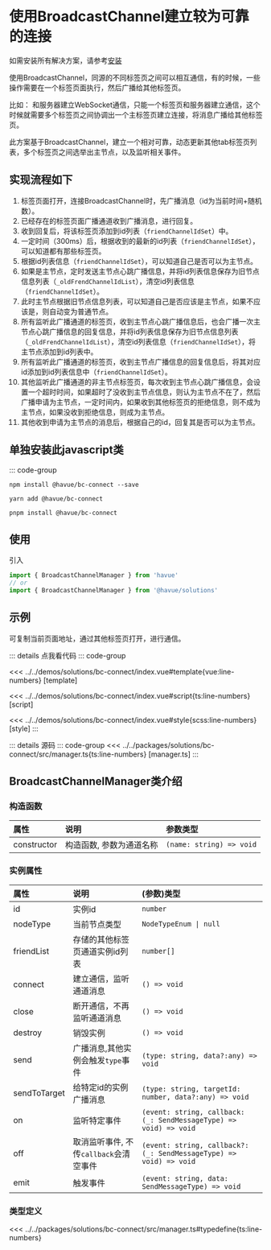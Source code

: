 # 使用BroadcastChannel建立较为可靠的连接

如需安装所有解决方案，请参考[安装](./index.md)

使用BroadcastChannel，同源的不同标签页之间可以相互通信，有的时候，一些操作需要在一个标签页面执行，然后广播给其他标签页。

比如：
和服务器建立WebSocket通信，只能一个标签页和服务器建立通信，这个时候就需要多个标签页之间协调出一个主标签页建立连接，将消息广播给其他标签页。

此方案基于BroadcastChannel，建立一个相对可靠，动态更新其他tab标签页列表，多个标签页之间选举出主节点，以及监听相关事件。

## 实现流程如下

1. 标签页面打开，连接BroadcastChannel时，先广播消息（id为当前时间+随机数）。
2. 已经存在的标签页面广播通道收到广播消息，进行回复。
3. 收到回复后，将该标签页添加到id列表（`friendChannelIdSet`）中。
4. 一定时间（300ms）后，根据收到的最新的id列表（`friendChannelIdSet`），可以知道都有那些标签页。
5. 根据id列表信息（`friendChannelIdSet`），可以知道自己是否可以为主节点。
6. 如果是主节点，定时发送主节点心跳广播信息，并将id列表信息保存为旧节点信息列表（`_oldFrendChannelIdList`），清空id列表信息（`friendChannelIdSet`）。
7. 此时主节点根据旧节点信息列表，可以知道自己是否应该是主节点，如果不应该是，则自动变为普通节点。
8. 所有监听此广播通道的标签页，收到主节点心跳广播信息后，也会广播一次主节点心跳广播信息的回复信息，并将id列表信息保存为旧节点信息列表（`_oldFrendChannelIdList`），清空id列表信息（`friendChannelIdSet`），将主节点添加到id列表中。
9. 所有监听此广播通道的标签页，收到主节点广播信息的回复信息后，将其对应id添加到id列表信息中（`friendChannelIdSet`）。
10. 其他监听此广播通道的非主节点标签页，每次收到主节点心跳广播信息，会设置一个超时时间，如果超时了没收到主节点信息，则认为主节点不在了，然后广播申请为主节点，一定时间内，如果收到其他标签页的拒绝信息，则不成为主节点，如果没收到拒绝信息，则成为主节点。
11. 其他收到申请为主节点的消息后，根据自己的id，回复其是否可以为主节点。

## 单独安装此javascript类

::: code-group

```shell [npm]
npm install @havue/bc-connect --save
```

```shell [yarn]
yarn add @havue/bc-connect
```

```shell [pnpm]
pnpm install @havue/bc-connect
```

## 使用

引入

```ts
import { BroadcastChannelManager } from 'havue'
// or
import { BroadcastChannelManager } from '@havue/solutions'
```

## 示例

可复制当前页面地址，通过其他标签页打开，进行通信。

<script setup lang="ts">
import Demo from '@/solutions/bc-connect/index.vue'
</script>

<Demo></Demo>

::: details 点我看代码
::: code-group

<<< ../../demos/solutions/bc-connect/index.vue#template{vue:line-numbers} [template]

<<< ../../demos/solutions/bc-connect/index.vue#script{ts:line-numbers} [script]

<<< ../../demos/solutions/bc-connect/index.vue#style{scss:line-numbers} [style]
:::

::: details 源码
::: code-group
<<< ../../packages/solutions/bc-connect/src/manager.ts{ts:line-numbers} [manager.ts]
:::

## BroadcastChannelManager类介绍

### 构造函数

|   属性     |        说明          |            参数类型                |
| :-------  | :------------------ | :-------------------------------   |
| constructor  | 构造函数, 参数为通道名称    | `(name: string) => void`              |

### 实例属性

|   属性     |        说明          |            (参数)类型             |
| :-------  | :------------------ | :-------------------------------   |
| id        | 实例id                | `number`                         |
| nodeType  | 当前节点类型           | `NodeTypeEnum \| null`           |
| friendList  | 存储的其他标签页通道实例id列表    | `number[]`           |
| connect   | 建立通信，监听通道消息    | `() => void`                   |
| close     | 断开通信，不再监听通道消息    | `() => void`                |
| destroy   | 销毁实例              | `() => void`                      |
| send      | 广播消息,其他实例会触发`type`事件    | `(type: string, data?:any) => void`        |
| sendToTarget  | 给特定id的实例广播消息    | `(type: string, targetId: number, data?:any) => void`        |
| on        | 监听特定事件        | `(event: string, callback: (_: SendMessageType) => void) => void`        |
| off       | 取消监听事件, 不传`callback`会清空事件    | `(event: string, callback?: (_: SendMessageType) => void) => void`        |
| emit      | 触发事件          | `(event: string, data: SendMessageType) => void`        |

### 类型定义

<<< ../../packages/solutions/bc-connect/src/manager.ts#typedefine{ts:line-numbers}
